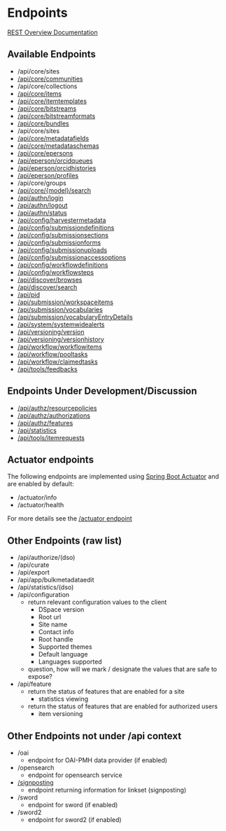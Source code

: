 # Endpoints
[REST Overview Documentation](README.md)

## Available Endpoints
* /api/core/sites
* [/api/core/communities](communities.md)
* /api/core/collections
* [/api/core/items](items.md)
* [/api/core/itemtemplates](itemtemplates.md)
* [/api/core/bitstreams](bitstreams.md)
* [/api/core/bitstreamformats](bitstreamformats.md)
* [/api/core/bundles](bundles.md)
* /api/core/sites
* [/api/core/metadatafields](metadatafields.md)
* [/api/core/metadataschemas](metadataschemas.md)
* [/api/core/epersons](epersons.md)
* [/api/eperson/orcidqueues](orcidqueues.md)
* [/api/eperson/orcidhistories](orcidhistories.md)
* [/api/eperson/profiles](profiles.md)
* /api/core/groups
* [/api/core/{model}/search](search-rels.md)
* [/api/authn/login](authentication.md#Login)
* [/api/authn/logout](authentication.md#Logout)
* [/api/authn/status](authentication.md#Status)
* [/api/config/harvestermetadata](harvestermetadata.md)
* [/api/config/submissiondefinitions](submissiondefinitions.md)
* [/api/config/submissionsections](submissionsections.md)
* [/api/config/submissionforms](submissionforms.md)
* [/api/config/submissionuploads](submissionuploads.md)
* [/api/config/submissionaccessoptions](submissionaccessoptions.md)
* [/api/config/workflowdefinitions](workflowdefinitions.md)
* [/api/config/workflowsteps](workflowsteps.md)
* [/api/discover/browses](browses.md)
* [/api/discover/search](search-endpoint.md)
* [/api/pid](identifiers.md)
* [/api/submission/workspaceitems](workspaceitems.md)
* [/api/submission/vocabularies](vocabularies.md)
* [/api/submission/vocabularyEntryDetails](vocabularyEntryDetails.md)
* [/api/system/systemwidealerts](systemwidealerts.md)
* [/api/versioning/version](version.md)
* [/api/versioning/versionhistory](versionhistory.md)
* [/api/workflow/workflowitems](workflowitems.md)
* [/api/workflow/pooltasks](pooltasks.md)
* [/api/workflow/claimedtasks](claimedtasks.md)
* [/api/tools/feedbacks](feedbacks.md)

## Endpoints Under Development/Discussion
* [/api/authz/resourcepolicies](resourcepolicies.md)
* [/api/authz/authorizations](authorizations.md)
* [/api/authz/features](features.md)
* [/api/statistics](statistics.md)
* [/api/tools/itemrequests](item-requests.md)

## Actuator endpoints
The following endpoints are implemented using [Spring Boot Actuator](https://docs.spring.io/spring-boot/docs/current/reference/html/actuator.html#actuator.enabling) and are enabled by default:
* /actuator/info 
* /actuator/health

For more details see the [/actuator endpoint](actuator.md)

## Other Endpoints (raw list)
* /api/authorize/(dso)
* /api/curate
* /api/export
* /api/app/bulkmetadataedit
* /api/statistics/(dso)
* /api/configuration
  * return relevant configuration values to the client
    * DSpace version
    * Root url
    * Site name
    * Contact info
    * Root handle
    * Supported themes
    * Default language
    * Languages supported
  * question, how will we mark / designate the values that are safe to expose?
* /api/feature
  * return the status of features that are enabled for a site
    * statistics viewing
  * return the status of features that are enabled for authorized users
    * item versioning

## Other Endpoints not under /api context

* /oai
  * endpoint for OAI-PMH data provider (if enabled)
* /opensearch
  * endpoint for opensearch service
* [/signposting](signposting.md)
  * endpoint returning information for linkset (signposting)
* /sword
  * endpoint for sword (if enabled)
* /sword2
  * endpoint for sword2 (if enabled)

